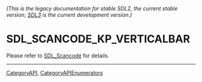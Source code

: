 ###### (This is the legacy documentation for stable SDL2, the current stable version; [SDL3](https://wiki.libsdl.org/SDL3/) is the current development version.)
# SDL_SCANCODE_KP_VERTICALBAR

Please refer to [SDL_Scancode](SDL_Scancode) for details.

----
[CategoryAPI](CategoryAPI), [CategoryAPIEnumerators](CategoryAPIEnumerators)

